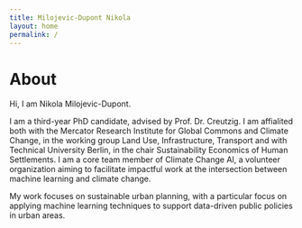 ```yaml
---
title: Milojevic-Dupont Nikola
layout: home
permalink: /
---
```


# About

Hi, I am Nikola Milojevic-Dupont. 

I am a third-year PhD candidate, advised by Prof. Dr. Creutzig. I am affialited both with the Mercator Research Institute for Global Commons and Climate Change, in the working group Land Use, Infrastructure, Transport and with Technical University Berlin, in the chair Sustainability Economics of Human Settlements. I am a core team member of Climate Change AI, a volunteer organization aiming to facilitate impactful work at the intersection between machine learning and climate change. 

My work focuses on sustainable urban planning, with a particular focus on applying machine learning techniques to support data-driven public policies in urban areas.
